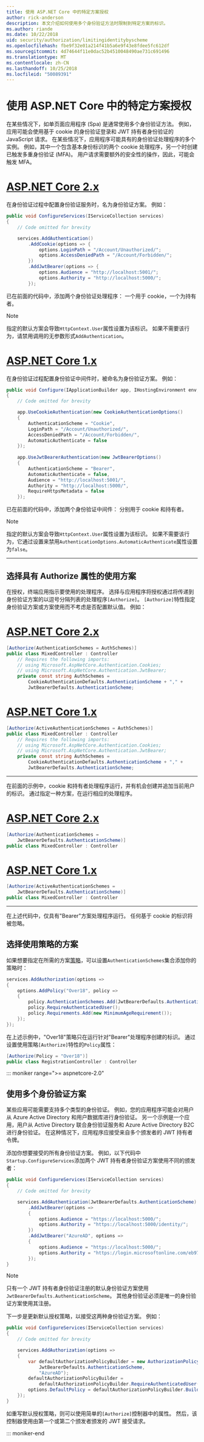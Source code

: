 ```yaml
---
title: 使用 ASP.NET Core 中的特定方案授权
author: rick-anderson
description: 本文介绍如何使用多个身份验证方法时限制到特定方案的标识。
ms.author: riande
ms.date: 10/22/2018
uid: security/authorization/limitingidentitybyscheme
ms.openlocfilehash: fbe9f32e01a214f41b5a6e9f43e8fdee5fc612df
ms.sourcegitcommit: 4d74644f11e0dac52b4510048490ae731c691496
ms.translationtype: MT
ms.contentlocale: zh-CN
ms.lasthandoff: 10/25/2018
ms.locfileid: "50089391"
---
```

# <a name="authorize-with-a-specific-scheme-in-aspnet-core"></a>使用 ASP.NET Core 中的特定方案授权

在某些情况下，如单页面应用程序 (Spa) 是通常使用多个身份验证方法。 例如，应用可能会使用基于 cookie 的身份验证登录和 JWT 持有者身份验证的 JavaScript 请求。 在某些情况下，应用程序可能具有的身份验证处理程序的多个实例。 例如，其中一个包含基本身份标识的两个 cookie 处理程序，另一个时创建已触发多重身份验证 (MFA)。 用户请求需要额外的安全性的操作，因此，可能会触发 MFA。

# <a name="aspnet-core-2xtabaspnetcore2x"></a>[ASP.NET Core 2.x](#tab/aspnetcore2x)

在身份验证过程中配置身份验证服务时，名为身份验证方案。 例如：

```csharp
public void ConfigureServices(IServiceCollection services)
{
    // Code omitted for brevity

    services.AddAuthentication()
        .AddCookie(options => {
            options.LoginPath = "/Account/Unauthorized/";
            options.AccessDeniedPath = "/Account/Forbidden/";
        })
        .AddJwtBearer(options => {
            options.Audience = "http://localhost:5001/";
            options.Authority = "http://localhost:5000/";
        });
```

已在前面的代码中，添加两个身份验证处理程序： 一个用于 cookie，一个为持有者。

>[!NOTE]
>指定的默认方案会导致`HttpContext.User`属性设置为该标识。 如果不需要该行为，请禁用调用的无参数形式`AddAuthentication`。

# <a name="aspnet-core-1xtabaspnetcore1x"></a>[ASP.NET Core 1.x](#tab/aspnetcore1x)

在身份验证过程配置身份验证中间件时，被命名为身份验证方案。 例如：

```csharp
public void Configure(IApplicationBuilder app, IHostingEnvironment env, ILoggerFactory loggerFactory)
{
    // Code omitted for brevity

    app.UseCookieAuthentication(new CookieAuthenticationOptions()
    {
        AuthenticationScheme = "Cookie",
        LoginPath = "/Account/Unauthorized/",
        AccessDeniedPath = "/Account/Forbidden/",
        AutomaticAuthenticate = false
    });
    
    app.UseJwtBearerAuthentication(new JwtBearerOptions()
    {
        AuthenticationScheme = "Bearer",
        AutomaticAuthenticate = false,
        Audience = "http://localhost:5001/",
        Authority = "http://localhost:5000/",
        RequireHttpsMetadata = false
    });
```

已在前面的代码中，添加两个身份验证中间件： 分别用于 cookie 和持有者。

>[!NOTE]
>指定的默认方案会导致`HttpContext.User`属性设置为该标识。 如果不需要该行为，它通过设置来禁用`AuthenticationOptions.AutomaticAuthenticate`属性设置为`false`。

---

## <a name="selecting-the-scheme-with-the-authorize-attribute"></a>选择具有 Authorize 属性的使用方案

在授权，终端应用指示要使用的处理程序。 选择与应用程序将授权通过将传递到身份验证方案的以逗号分隔列表的处理程序`[Authorize]`。 `[Authorize]`特性指定身份验证方案或方案使用而不考虑是否配置默认值。 例如：

# <a name="aspnet-core-2xtabaspnetcore2x"></a>[ASP.NET Core 2.x](#tab/aspnetcore2x)

```csharp
[Authorize(AuthenticationSchemes = AuthSchemes)]
public class MixedController : Controller
    // Requires the following imports:
    // using Microsoft.AspNetCore.Authentication.Cookies;
    // using Microsoft.AspNetCore.Authentication.JwtBearer;
    private const string AuthSchemes =
        CookieAuthenticationDefaults.AuthenticationScheme + "," +
        JwtBearerDefaults.AuthenticationScheme;
```

# <a name="aspnet-core-1xtabaspnetcore1x"></a>[ASP.NET Core 1.x](#tab/aspnetcore1x)

```csharp
[Authorize(ActiveAuthenticationSchemes = AuthSchemes)]
public class MixedController : Controller
    // Requires the following imports:
    // using Microsoft.AspNetCore.Authentication.Cookies;
    // using Microsoft.AspNetCore.Authentication.JwtBearer;
    private const string AuthSchemes =
        CookieAuthenticationDefaults.AuthenticationScheme + "," +
        JwtBearerDefaults.AuthenticationScheme;
```

---

在前面的示例中，cookie 和持有者处理程序运行，并有机会创建并追加当前用户的标识。 通过指定一种方案，在运行相应的处理程序。

# <a name="aspnet-core-2xtabaspnetcore2x"></a>[ASP.NET Core 2.x](#tab/aspnetcore2x)

```csharp
[Authorize(AuthenticationSchemes = 
    JwtBearerDefaults.AuthenticationScheme)]
public class MixedController : Controller
```

# <a name="aspnet-core-1xtabaspnetcore1x"></a>[ASP.NET Core 1.x](#tab/aspnetcore1x)

```csharp
[Authorize(ActiveAuthenticationSchemes = 
    JwtBearerDefaults.AuthenticationScheme)]
public class MixedController : Controller
```

---

在上述代码中，仅具有"Bearer"方案处理程序运行。 任何基于 cookie 的标识将被忽略。

## <a name="selecting-the-scheme-with-policies"></a>选择使用策略的方案

如果想要指定在所需的方案[策略](xref:security/authorization/policies)，可以设置`AuthenticationSchemes`集合添加你的策略时：

```csharp
services.AddAuthorization(options =>
{
    options.AddPolicy("Over18", policy =>
    {
        policy.AuthenticationSchemes.Add(JwtBearerDefaults.AuthenticationScheme);
        policy.RequireAuthenticatedUser();
        policy.Requirements.Add(new MinimumAgeRequirement());
    });
});
```

在上述示例中，"Over18"策略只在运行针对"Bearer"处理程序创建的标识。 通过设置使用策略`[Authorize]`特性的`Policy`属性：

```csharp
[Authorize(Policy = "Over18")]
public class RegistrationController : Controller
```

::: moniker range=">= aspnetcore-2.0"

## <a name="use-multiple-authentication-schemes"></a>使用多个身份验证方案

某些应用可能需要支持多个类型的身份验证。 例如，您的应用程序可能会对用户从 Azure Active Directory 和用户数据库进行身份验证。 另一个示例是一个应用，用户从 Active Directory 联合身份验证服务和 Azure Active Directory B2C 进行身份验证。 在这种情况下，应用程序应接受来自多个颁发者的 JWT 持有者令牌。

添加你想要接受的所有身份验证方案。 例如，以下代码中`Startup.ConfigureServices`添加两个 JWT 持有者身份验证方案使用不同的颁发者：

```csharp
public void ConfigureServices(IServiceCollection services)
{
    // Code omitted for brevity

    services.AddAuthentication(JwtBearerDefaults.AuthenticationScheme)
        .AddJwtBearer(options =>
        {
            options.Audience = "https://localhost:5000/";
            options.Authority = "https://localhost:5000/identity/";
        })
        .AddJwtBearer("AzureAD", options =>
        {
            options.Audience = "https://localhost:5000/";
            options.Authority = "https://login.microsoftonline.com/eb971100-6f99-4bdc-8611-1bc8edd7f436/";
        });
}
```

> [!NOTE]
> 只有一个 JWT 持有者身份验证注册的默认身份验证方案使用`JwtBearerDefaults.AuthenticationScheme`。 其他身份验证必须是唯一的身份验证方案使用其注册。

下一步是更新默认授权策略，以接受这两种身份验证方案。 例如：

```csharp
public void ConfigureServices(IServiceCollection services)
{
    // Code omitted for brevity

    services.AddAuthorization(options =>
    {
        var defaultAuthorizationPolicyBuilder = new AuthorizationPolicyBuilder(
            JwtBearerDefaults.AuthenticationScheme,
            "AzureAD");
        defaultAuthorizationPolicyBuilder = 
            defaultAuthorizationPolicyBuilder.RequireAuthenticatedUser();
        options.DefaultPolicy = defaultAuthorizationPolicyBuilder.Build();
    });
}
```

如重写默认授权策略，则可以使用简单的`[Authorize]`控制器中的属性。 然后，该控制器使用由第一个或第二个颁发者颁发的 JWT 接受请求。

::: moniker-end
